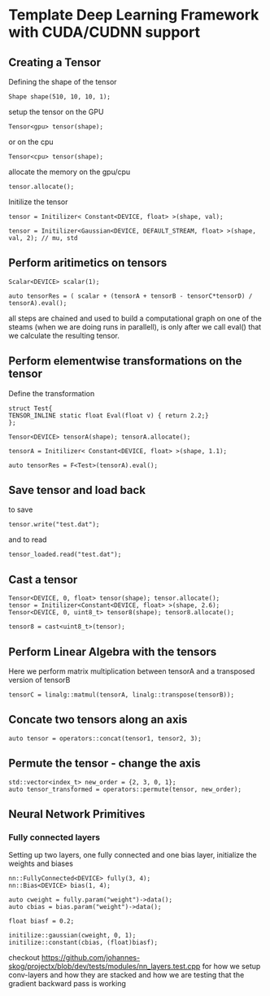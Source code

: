 # Template Deep Learning Framework with CUDA/CUDNN support

## Creating a Tensor

Defining the shape of the tensor

```
Shape shape(510, 10, 10, 1);
```

setup the tensor on the GPU 
```
Tensor<gpu> tensor(shape);
```

or on the cpu

```
Tensor<cpu> tensor(shape);
```

allocate the memory on the gpu/cpu

```
tensor.allocate();
```

Initilize the tensor

```
tensor = Initilizer< Constant<DEVICE, float> >(shape, val);
```

```
tensor = Initilizer<Gaussian<DEVICE, DEFAULT_STREAM, float> >(shape, val, 2); // mu, std
```

## Perform aritimetics on tensors

```
Scalar<DEVICE> scalar(1);

auto tensorRes = ( scalar + (tensorA + tensorB - tensorC*tensorD) / tensorA).eval();
```

all steps are chained and used to build a computational graph on one of the steams (when we are doing runs in parallell), is only after we call eval() that we calculate the resulting tensor.


## Perform elementwise transformations on the tensor

Define the transformation

```
struct Test{
TENSOR_INLINE static float Eval(float v) { return 2.2;}
};
```

```
Tensor<DEVICE> tensorA(shape); tensorA.allocate();

tensorA = Initilizer< Constant<DEVICE, float> >(shape, 1.1);

auto tensorRes = F<Test>(tensorA).eval();
```

## Save tensor and load back

to save
```
tensor.write("test.dat");
```

and to read 

```
tensor_loaded.read("test.dat");
```

## Cast a tensor


```
Tensor<DEVICE, 0, float> tensor(shape); tensor.allocate();
tensor = Initilizer<Constant<DEVICE, float> >(shape, 2.6);
Tensor<DEVICE, 0, uint8_t> tensor8(shape); tensor8.allocate();

tensor8 = cast<uint8_t>(tensor);
```


## Perform Linear Algebra with the tensors 

Here we perform matrix multiplication between tensorA and a transposed version of tensorB
```
tensorC = linalg::matmul(tensorA, linalg::transpose(tensorB));
```


## Concate two tensors along an axis

```
auto tensor = operators::concat(tensor1, tensor2, 3);
```

## Permute the tensor - change the axis

```
std::vector<index_t> new_order = {2, 3, 0, 1};
auto tensor_transformed = operators::permute(tensor, new_order);
```


## Neural Network Primitives

### Fully connected layers

Setting up two layers, one fully connected and one bias layer, initialize the weights and biases

```
nn::FullyConnected<DEVICE> fully(3, 4);
nn::Bias<DEVICE> bias(1, 4);

auto cweight = fully.param("weight")->data();
auto cbias = bias.param("weight")->data();

float biasf = 0.2;

initilize::gaussian(cweight, 0, 1);
initilize::constant(cbias, (float)biasf);
```

checkout https://github.com/johannes-skog/projectx/blob/dev/tests/modules/nn_layers.test.cpp for how we setup conv-layers and how they are stacked and how we are testing that the gradient backward pass is working